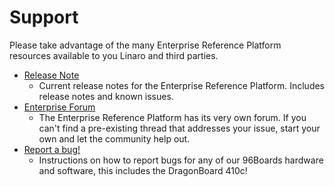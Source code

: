 # Support

Please take advantage of the many Enterprise Reference Platform resources available to you Linaro and third parties.

- [Release Note](../ReleaseNotes.md)
   - Current release notes for the Enterprise Reference Platform. Includes release notes and known issues.
- [Enterprise Forum](http://www.96boards.org/forums/forum/products/dragonboard410c/)
   - The Enterprise Reference Platform has its very own forum. If you can't find a pre-existing thread that addresses your issue, start your own and let the community help out.
- [Report a bug!](../../../Extras/Report_a_bug.md)
   - Instructions on how to report bugs for any of our 96Boards hardware and software, this includes the DragonBoard 410c!
